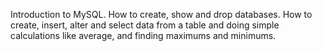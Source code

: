 Introduction to MySQL. How to create, show and drop databases. How to create, insert, alter and select data from a table and doing simple calculations like average, and finding maximums and minimums.
